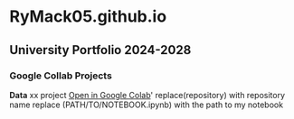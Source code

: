 # RyMack05.github.io
## University Portfolio 2024-2028

### Google Collab Projects
**Data**
xx project
[Open in Google Colab](https://colab.research.google.com/github/RyMack05/REPOSITORY/blob/main/PATH/TO/NOTEBOOK.ipynb)'
replace(repository) with repository name
replace (PATH/TO/NOTEBOOK.ipynb) with the path to my notebook

